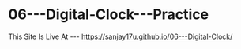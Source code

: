 # 06---Digital-Clock---Practice

This Site Is Live At --- https://sanjay17u.github.io/06---Digital-Clock/
